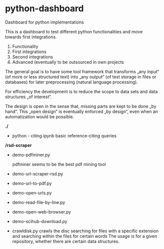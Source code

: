 # python-dashboard
Dashboard for python implementations

This is a dashboard to test different python functionalities and move towards first integrations.

1. Functionality
2. First integrations
3. Second integrations
4. Advanced (eventually to be outsourced in own projects

The general goal is to have some tool framework that transforms „any input“ (of more or less structured text) into „any output“ (of text storage in files or databases) for later preprocessing (natural language processing).

For efficiency the development is to reduce the scope to data sets and data structures „of interest“.

The design is open in the sense that, missing parts are kept to be done „by hand“. This „open design“ is eventually enforced „by design“, even when an automatization would be possible.

**./**

* python - citing.ipynb
  basic reference-citing queries
  
  
**/rsd-scraper**


* demo-pdfminer.py

  pdfminer seems to be the best pdf mining tool


* demo-url-scraper-rsd.py
* demo-url-to-pdf.py
* demo-open-urls.py
* demo-read-file-by-line.py
* demo-open-web-browser.py
* demo-scihub-download.py
* crawldisk.py
  crawls the disc searching for files with a specific extension and searching within the files for certain words
  The usage is for a given repository, whether there are certain data structures.
